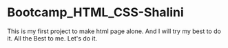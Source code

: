 # Bootcamp_HTML_CSS-Shalini
This is my first project to make html page alone. And I will try my best to do it. All the Best to me.
Let's do it. 